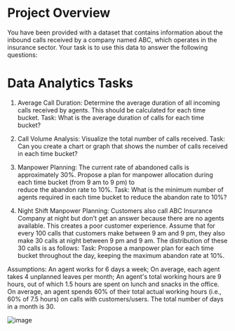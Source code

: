 # Project Overview

You have been provided with a dataset that contains information about the inbound calls received by a company named ABC, which operates in the insurance sector. Your task is to use this data to answer the following questions:

# Data Analytics Tasks

  1) Average Call Duration: Determine the average duration of all incoming calls received by agents. This should be calculated for each time bucket.
     Task: What is the average duration of calls for each time bucket?

  2) Call Volume Analysis: Visualize the total number of calls received.
     Task: Can you create a chart or graph that shows the number of calls received in each time bucket?

  3) Manpower Planning: The current rate of abandoned calls is approximately 30%. Propose a plan for manpower allocation during each time bucket (from 9 am to 9 pm) to     
     reduce the abandon rate to 10%.
     Task: What is the minimum number of agents required in each time bucket to reduce the abandon rate to 10%?

  4) Night Shift Manpower Planning: Customers also call ABC Insurance Company at night but don't get an answer because there are no agents available. This creates a poor 
     customer experience. Assume that for every 100 calls that customers make between 9 am and 9 pm, they also make 30 calls at night between 9 pm and 9 am. The distribution 
     of these 30 calls is as follows:
     Task: Propose a manpower plan for each time bucket throughout the day, keeping the maximum abandon rate at 10%.

Assumptions: An agent works for 6 days a week; On average, each agent takes 4 unplanned leaves per month; An agent's total working hours are 9 hours, out of which 1.5 hours are spent on lunch and snacks in the office. On average, an agent spends 60% of their total actual working hours (i.e., 60% of 7.5 hours) on calls with customers/users. The total number of days in a month is 30.

![image](https://github.com/user-attachments/assets/d835d78d-d57e-4d0f-a653-0346721f78ea)





